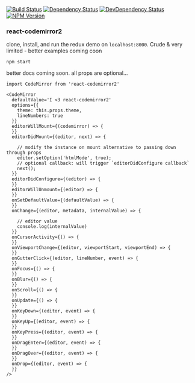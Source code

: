 [![Build Status](https://travis-ci.org/scniro/react-codemirror2.svg?branch=master)](https://travis-ci.org/scniro/react-codemirror2)
[![Dependency Status](https://img.shields.io/david/scniro/react-codemirror2.svg?label=deps&style=flat-square)](https://david-dm.org/scniro/react-codemirror2)
[![DevDependency Status](https://img.shields.io/david/dev/scniro/react-codemirror2.svg?label=devDeps&style=flat-square)](https://david-dm.org/scniro/react-codemirror2#info=devDependencies)
[![NPM Version](https://img.shields.io/npm/v/react-codemirror2.svg?style=flat-square)](https://www.npmjs.com/package/react-codemirror2)

### react-codemirror2

clone, install, and run the redux demo on `localhost:8000`. Crude & very limited -  better examples coming coon

```
npm start
```

better docs coming soon. all props are optional...

```
import CodeMirror from 'react-codemirror2'

<CodeMirror
  defaultValue='I <3 react-codemirror2'
  options={{
    theme: this.props.theme,
    lineNumbers: true
  }}
  editorWillMount={(codemirror) => {
  }}
  editorDidMount={(editor, next) => {

    // modify the instance on mount alternative to passing down through props
    editor.setOption('htmlMode', true);
    // optional callback: will trigger `editorDidConfigure callback`
    next();
  }}
  editorDidConfigure={(editor) => {
  }}
  editorWillUnmount={(editor) => {
  }}
  onSetDefaultValue={(defaultValue) => {
  }}
  onChange={(editor, metadata, internalValue) => {

    // editor value
    console.log(internalValue)
  }}
  onCursorActivity={() => {
  }}
  onViewportChange={(editor, viewportStart, viewportEnd) => {
  }}
  onGutterClick={(editor, lineNumber, event) => {
  }}
  onFocus={() => {
  }}
  onBlur={() => {
  }}
  onScroll={() => {
  }}
  onUpdate={() => {
  }}
  onKeyDown={(editor, event) => {
  }}
  onKeyUp={(editor, event) => {
  }}
  onKeyPress={(editor, event) => {
  }}
  onDragEnter={(editor, event) => {
  }}
  onDragOver={(editor, event) => {
  }}
  onDrop={(editor, event) => {
  }}
/>
```
